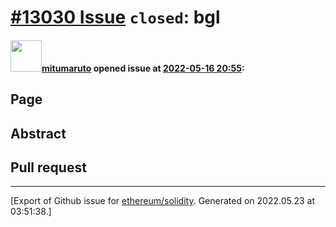 # [\#13030 Issue](https://github.com/ethereum/solidity/issues/13030) `closed`: bgl

#### <img src="https://avatars.githubusercontent.com/u/104110724?u=ab84cf28c55d18084567d8768ec8dc241bd4776f&v=4" width="50">[mitumaruto](https://github.com/mitumaruto) opened issue at [2022-05-16 20:55](https://github.com/ethereum/solidity/issues/13030):

## Page

<!--Please link directly to the page which you think has a problem.-->

## Abstract

<!--Please describe in detail what is wrong.-->

## Pull request

<!--Please link to your pull request which resolves this issue.-->





-------------------------------------------------------------------------------



[Export of Github issue for [ethereum/solidity](https://github.com/ethereum/solidity). Generated on 2022.05.23 at 03:51:38.]
